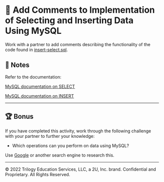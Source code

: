 # 📐 Add Comments to Implementation of Selecting and Inserting Data Using MySQL

Work with a partner to add comments describing the functionality of the code found in [insert-select.sql](./Unsolved/db/insert-select.sql).

## 📝 Notes

Refer to the documentation:

[MySQL documentation on SELECT](https://dev.mysql.com/doc/refman/8.0/en/select.html)

[MySQL documentation on INSERT](https://dev.mysql.com/doc/refman/8.0/en/insert.html)

---

## 🏆 Bonus

If you have completed this activity, work through the following challenge with your partner to further your knowledge:

* Which operations can you perform on data using MySQL?

Use [Google](https://www.google.com) or another search engine to research this.

---
© 2022 Trilogy Education Services, LLC, a 2U, Inc. brand. Confidential and Proprietary. All Rights Reserved.
